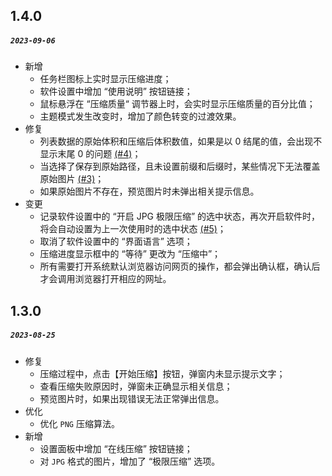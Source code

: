 
## 1.4.0
##### `2023-09-06`

- 新增
    - 任务栏图标上实时显示压缩进度；
    - 软件设置中增加 “使用说明” 按钮链接；
    - 鼠标悬浮在 “压缩质量“ 调节器上时，会实时显示压缩质量的百分比值；
    - 主题模式发生改变时，增加了颜色转变的过渡效果。
- 修复
    - 列表数据的原始体积和压缩后体积数值，如果是以 0 结尾的值，会出现不显示末尾 0 的问题 [(#4)](https://github.com/Dreamer365/topspeed-image-compressor/issues/4)；
    - 当选择了保存到原始路径，且未设置前缀和后缀时，某些情况下无法覆盖原始图片 [(#3)](https://github.com/Dreamer365/topspeed-image-compressor/issues/3)；
    - 如果原始图片不存在，预览图片时未弹出相关提示信息。
- 变更
    - 记录软件设置中的 “开启 JPG 极限压缩” 的选中状态，再次开启软件时，将会自动设置为上一次使用时的选中状态 [(#5)](https://github.com/Dreamer365/topspeed-image-compressor/issues/5)；
    - 取消了软件设置中的 “界面语言” 选项；
    - 压缩进度显示框中的 “等待” 更改为 “压缩中”；
    - 所有需要打开系统默认浏览器访问网页的操作，都会弹出确认框，确认后才会调用浏览器打开相应的网址。

## 1.3.0
#####  `2023-08-25`

- 修复
    - 压缩过程中，点击【开始压缩】按钮，弹窗内未显示提示文字；
    - 查看压缩失败原因时，弹窗未正确显示相关信息；
    - 预览图片时，如果出现错误无法正常弹出信息。
- 优化
    - 优化 `PNG` 压缩算法。
- 新增
    - 设置面板中增加 “在线压缩” 按钮链接；
    - 对 `JPG` 格式的图片，增加了 “极限压缩” 选项。
